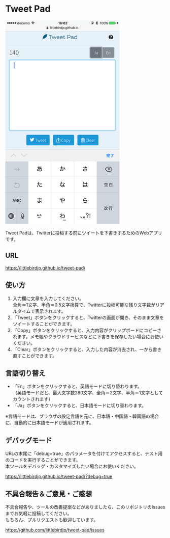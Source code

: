 # Tweet Pad

![](screenshot_ja.png)

Tweet Padは、Twitterに投稿する前にツイートを下書きするためのWebアプリです。  

## URL

https://littlebirdjp.github.io/tweet-pad/

## 使い方

1. 入力欄に文章を入力してください。  
全角＝1文字、半角＝0.5文字換算で、Twitterに投稿可能な残り文字数がリアルタイムで表示されます。
2. 「Tweet」ボタンをクリックすると、Twitterの画面が開き、そのまま文章をツイートすることができます。
3. 「Copy」ボタンをクリックすると、入力内容がクリップボードにコピーされます。メモ帳やクラウドサービスなどに下書きを保存したい場合にお使いください。
4. 「Clear」ボタンをクリックすると、入力した内容が消去され、一から書き直すことができます。

## 言語切り替え

- 「En」ボタンをクリックすると、英語モードに切り替わります。  
（英語モードだと、最大文字数280文字、全角＝2文字、半角＝1文字としてカウントされます）
- 「Ja」ボタンをクリックすると、日本語モードに切り替わります。

※言語モードは、ブラウザの設定言語を元に、日本語・中国語・韓国語の場合に、自動的に日本語モードが適用されます。

## デバッグモード

URLの末尾に「debug=true」のパラメータを付けてアクセスすると、テスト用のコードを実行することができます。  
本ツールをデバッグ・カスタマイズしたい場合にお使いください。

https://littlebirdjp.github.io/tweet-pad/?debug=true

## 不具合報告＆ご意見・ご感想

不具合報告や、ツールの改善提案などがありましたら、このリポジトリのIssuesまでお気軽に投稿してください。  
もちろん、プルリクエストも歓迎しています。

https://github.com/littlebirdjp/tweet-pad/issues
